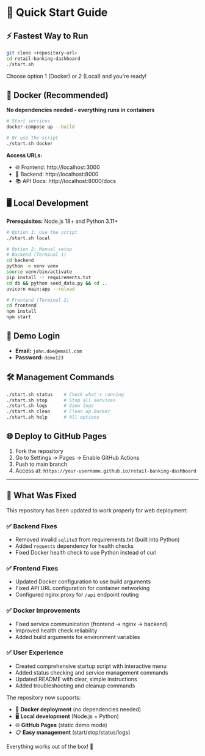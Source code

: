# 🚀 Quick Start Guide

## ⚡ Fastest Way to Run

```bash
git clone <repository-url>
cd retail-banking-dashboard
./start.sh
```

Choose option 1 (Docker) or 2 (Local) and you're ready!

## 🐳 Docker (Recommended)

**No dependencies needed - everything runs in containers**

```bash
# Start services
docker-compose up --build

# Or use the script
./start.sh docker
```

**Access URLs:**
- 🌐 Frontend: http://localhost:3000
- 🔧 Backend: http://localhost:8000
- 📚 API Docs: http://localhost:8000/docs

## 🖥️ Local Development

**Prerequisites:** Node.js 18+ and Python 3.11+

```bash
# Option 1: Use the script
./start.sh local

# Option 2: Manual setup
# Backend (Terminal 1)
cd backend
python -m venv venv
source venv/bin/activate
pip install -r requirements.txt
cd db && python seed_data.py && cd ..
uvicorn main:app --reload

# Frontend (Terminal 2)
cd frontend
npm install
npm start
```

## 🔑 Demo Login

- **Email:** `john.doe@email.com`
- **Password:** `demo123`

## 🛠️ Management Commands

```bash
./start.sh status    # Check what's running
./start.sh stop      # Stop all services
./start.sh logs      # View logs
./start.sh clean     # Clean up Docker
./start.sh help      # All options
```

## 🌐 Deploy to GitHub Pages

1. Fork the repository
2. Go to Settings → Pages → Enable GitHub Actions
3. Push to main branch
4. Access at: `https://your-username.github.io/retail-banking-dashboard`

---

## 🔧 What Was Fixed

This repository has been updated to work properly for web deployment:

### ✅ Backend Fixes
- Removed invalid `sqlite3` from requirements.txt (built into Python)
- Added `requests` dependency for health checks
- Fixed Docker health check to use Python instead of curl

### ✅ Frontend Fixes  
- Updated Docker configuration to use build arguments
- Fixed API URL configuration for container networking
- Configured nginx proxy for `/api` endpoint routing

### ✅ Docker Improvements
- Fixed service communication (frontend → nginx → backend)
- Improved health check reliability
- Added build arguments for environment variables

### ✅ User Experience
- Created comprehensive startup script with interactive menu
- Added status checking and service management commands
- Updated README with clear, simple instructions
- Added troubleshooting and cleanup commands

The repository now supports:
- 🐳 **Docker deployment** (no dependencies needed)
- 🖥️ **Local development** (Node.js + Python)
- 🌐 **GitHub Pages** (static demo mode)
- 📋 **Easy management** (start/stop/status/logs)

Everything works out of the box! 🎉